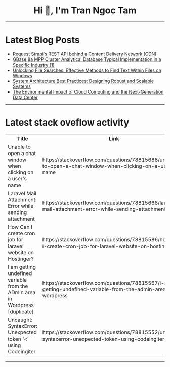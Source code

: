 <h1 align="center">Hi 👋, I'm Tran Ngoc Tam</h1>

---

# Latest Blog Posts 
<!-- BLOG-POST-LIST:START -->
- [Request Strapi&#39;s REST API behind a Content Delivery Network &lpar;CDN&rpar;](https://dev.to/strapi/request-strapis-rest-api-behind-a-content-delivery-network-cdn-1h9c)
- [GBase 8a MPP Cluster Analytical Database Typical Implementation in a Specific Industry &lpar;1&rpar;](https://dev.to/congcong/gbase-8a-mpp-cluster-analytical-database-typical-implementation-in-a-specific-industry-1-5154)
- [Unlocking File Searches: Effective Methods to Find Text Within Files on Windows](https://dev.to/kailashnirmal/unlocking-file-searches-effective-methods-to-find-text-within-files-on-windows-3k7f)
- [System Architecture Best Practices: Designing Robust and Scalable Systems](https://dev.to/navinder/system-architecture-best-practices-designing-robust-and-scalable-systems-3m61)
- [The Environmental Impact of Cloud Computing and the Next-Generation Data Center](https://dev.to/astutemarketing/the-environmental-impact-of-cloud-computing-and-the-next-generation-data-center-9a8)
<!-- BLOG-POST-LIST:END -->

---

# Latest stack oveflow activity
<table>
  <tr><th>Title</th><th>Link</th></tr>
  <!-- STACKOVERFLOW:START --><tr><td>Unable to open a chat window when clicking on a user&#39;s name</td><td>https://stackoverflow.com/questions/78815688/unable-to-open-a-chat-window-when-clicking-on-a-users-name</td></tr><tr><td>Laravel Mail Attachment: Error while sending attachment</td><td>https://stackoverflow.com/questions/78815668/laravel-mail-attachment-error-while-sending-attachment</td></tr><tr><td>How Can I create cron job for laravel website on Hostinger?</td><td>https://stackoverflow.com/questions/78815586/how-can-i-create-cron-job-for-laravel-website-on-hostinger</td></tr><tr><td>I am getting undefined variable from the ADmin area in Wordpress [duplicate]</td><td>https://stackoverflow.com/questions/78815567/i-am-getting-undefined-variable-from-the-admin-area-in-wordpress</td></tr><tr><td>Uncaught: SyntaxError: Unexpected token &#39;&lt;&#39; using Codeingiter</td><td>https://stackoverflow.com/questions/78815552/uncaught-syntaxerror-unexpected-token-using-codeingiter</td></tr><!-- STACKOVERFLOW:END -->
</table>

---


